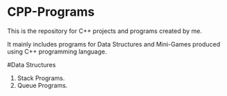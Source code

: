 # CPP-Programs
This is the repository for C++ projects and programs created by me. 

It mainly includes programs for Data Structures and Mini-Games produced using C++ programming language.

#Data Structures
1. Stack Programs.
2. Queue Programs.
